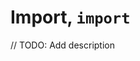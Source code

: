 # Import, `import`

// TODO: Add description

<!-- The `final` keyword is used to **declare** a **final variable**, that is, a variable that
cannot be **reassigned**.

## Regex

```regex
final // English,Spanish, Portuguese, Danish, Norwegian, Swedish, German, Dutch
| finale // French
| finaali // Finnish
| конечный // Russian
| 最終 // Japanese
| 最终 // Chinese
| 최종 // Korean
| mwisho // Swahili
```

## Examples

```leaf
final foo = "Hello, world!"

// foo = "Hello, world!" // Error: cannot reassign final variable
``` -->
